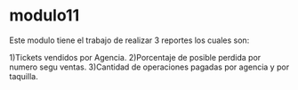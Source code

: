 # modulo11
Este modulo tiene el trabajo de realizar 3 reportes los cuales son:

1)Tickets vendidos por Agencia.
2)Porcentaje de posible perdida por numero segu ventas.
3)Cantidad de operaciones pagadas por agencia y por taquilla.
